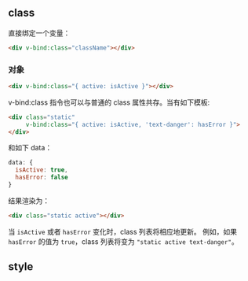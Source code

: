 ## class

直接绑定一个变量：

```html
<div v-bind:class="className"></div>
```

### 对象

```html
<div v-bind:class="{ active: isActive }"></div>
```

v-bind:class 指令也可以与普通的 class 属性共存。当有如下模板:

```html
<div class="static"
     v-bind:class="{ active: isActive, 'text-danger': hasError }">
</div>
```

和如下 data：

```javascript
data: {
  isActive: true,
  hasError: false
}
```

结果渲染为：

```html
<div class="static active"></div>
```

当 `isActive` 或者 `hasError` 变化时，class 列表将相应地更新。
例如，如果 `hasError` 的值为 `true`，class 列表将变为 `"static active text-danger"`。

## style

